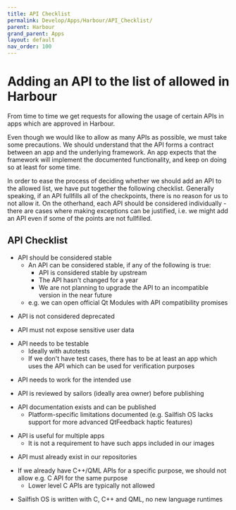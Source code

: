 ```yaml
---
title: API Checklist
permalink: Develop/Apps/Harbour/API_Checklist/
parent: Harbour
grand_parent: Apps
layout: default
nav_order: 100
---
```


# Adding an API to the list of allowed in Harbour

From time to time we get requests for allowing the usage of certain APIs
in apps which are approved in Harbour.

Even though we would like to allow as many APIs as possible, we must
take some precautions. We should understand that the API forms a
contract between an app and the underlying framework. An app expects
that the framework will implement the documented functionality, and keep
on doing so at least for some time.

In order to ease the process of deciding whether we should add an API to
the allowed list, we have put together the following checklist.
Generally speaking, if an API fullfills all of the checkpoints, there is
no reason for us to not allow it. On the otherhand, each API should be
considered individually - there are cases where making exceptions can be
justified, i.e. we might add an API even if some of the points are not
fullfilled.

## API Checklist

  - API should be considered stable
      - An API can be considered stable, if any of the following is
        true:
          - API is considered stable by upstream
          - The API hasn't changed for a year
          - We are not planning to upgrade the API to an incompatible
            version in the near future
      - e.g. we can open official Qt Modules with API compatibility
        promises

<!-- end list -->

  - API is not considered deprecated

<!-- end list -->

  - API must not expose sensitive user data

<!-- end list -->

  - API needs to be testable
      - Ideally with autotests
      - If we don't have test cases, there has to be at least an app
        which uses the API which can be used for verification purposes

<!-- end list -->

  - API needs to work for the intended use

<!-- end list -->

  - API is reviewed by sailors (ideally area owner) before publishing

<!-- end list -->

  - API documentation exists and can be published
      - Platform-specific limitations documented (e.g. Sailfish OS lacks
        support for more advanced QtFeedback haptic features)

<!-- end list -->

  - API is useful for multiple apps
      - It is not a requirement to have such apps included in our images

<!-- end list -->

  - API must already exist in our repositories

<!-- end list -->

  - If we already have C++/QML APIs for a specific purpose, we should
    not allow e.g. C API for the same purpose
      - Lower level C APIs are typically not allowed

<!-- end list -->

  - Sailfish OS is written with C, C++ and QML, no new language runtimes
